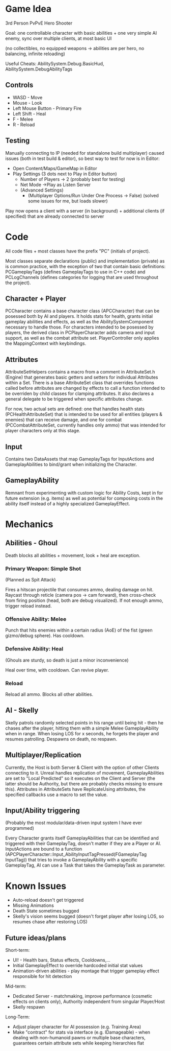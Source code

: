 # Game Idea
3rd Person PvPvE Hero Shooter

Goal: one controllable character with basic abilities + one very simple AI enemy, sync over multiple clients, at most basic UI 

(no collectibles, no equipped weapons -> abilities are per hero, no balancing, infinite reloading)

Useful Cheats: AbilitySystem.Debug.BasicHud, AbilitySystem.DebugAbilityTags

## Controls
 - WASD - Move
 - Mouse - Look
 - Left Mouse Button - Primary Fire
 - Left Shift - Heal
 - F - Melee
 - R - Reload
 ## Testing
 Manually connecting to IP (needed for standalone build multiplayer) caused issues (both in test build & editor), so best way to test for now is in Editor:
 - Open Content/Maps/GameMap in Editor
 -  Play Settings (3 dots next to Play in Editor button)
	 - Number of Players -> 2 (probably best for testing)
	 - Net Mode ->Play as Listen Server
	 - (Advanced Settings) 
		 - (Multiplayer Options/Run Under One Process -> False) (solved some issues for me, but loads slower)
		 
Play now opens a client with a server (in background) + additional clients (if specified) that are already connected to server
# Code
All code files + most classes have the prefix "PC" (initials of project).

Most classes separate declarations (public) and implementation (private) as is common practice, with the exception of two that contain basic definitions: PCGameplayTags (defines GameplayTags to use in C++ code) and PCLogChannels (defines categories for logging that are used throughout the project).
## Character + Player
PCCharacter contains a base character class (APCCharacter) that can be posessed both by AI and players. It holds stats for health, grants initial gameplay abilities and effects, as well as the AbilitySystemComponent necessary to handle those. For characters intended to be posessed by players, the derived class in PCPlayerCharacter adds camera and input support, as well as the combat attribute set. PlayerController only applies the MappingContext with keybindings.
## Attributes
AttributeSetHelpers contains a macro from a comment in AttributeSet.h (Engine) that generates basic getters and setters for individual Attributes within a Set. 
There is a base AttributeSet class that overrides functions called before attributes are changed by effects to call a function intended to be overriden by child classes for clamping attributes. It also declares a general delegate to be triggered when specific attributes change.

For now, two actual sets are defined: one that handles health stats (PCHealthAttributeSet) that is intended to be used for all entities (players & enemies) that can receive damage, and one for combat (PCCombatAttributeSet, currently handles only ammo) that was intended for player characters only at this stage.
## Input
Contains two DataAssets that map GameplayTags for InputActions and GameplayAbilities to bind/grant when initializing the Character.
## GameplayAbility
Remnant from experimenting with custom logic for Ability Costs, kept in for future extension (e.g. items) as well as potential for composing costs in the ability itself instead of a highly specialized GameplayEffect.
# Mechanics
## Abilities - Ghoul
Death blocks all abilities + movement, look + heal are exception.
### Primary Weapon: Simple Shot
(Planned as Spit Attack)

Fires a hitscan projectile that consumes ammo, dealing damage on hit. Raycast through reticle (camera pos -> cam forward), then cross-check from firing position (head, both are debug visualized). If not enough ammo, trigger reload instead.
### Offensive Ability: Melee
Punch that hits enemies within a certain radius (AoE) of the fist (green gizmo/debug sphere). Has cooldown.
### Defensive Ability: Heal
(Ghouls are sturdy, so death is just a minor inconvenience)

Heal over time, with cooldown. Can revive player.
### Reload
Reload all ammo. Blocks all other abilities.

## AI - Skelly
Skelly patrols randomly selected points in his range until being hit - then he chases after the player, hitting them with a simple Melee GameplayAbility when in range. When losing LOS for x seconds, he forgets the player and resumes patrolling. Despawns on death, no respawn.
## Multiplayer/Replication
Currently, the Host is both Server & Client with the option of other Clients connecting to it. Unreal handles replication of movement, GameplayAbilities are set to "Local Predicted" so it executes on the Client and Server (the latter should be Authority, but there are probably checks missing to ensure this). Attributes in AttributeSets have ReplicateUsing attributes, the specified callbacks use a macro to set the value.
## Input/Ability triggering
(Probably the most modular/data-driven input system I have ever programmed)

Every Character grants itself GameplayAbilities that can be identified and triggered with their GameplayTag, doesn't matter if they are a Player or AI. InputActions are bound to a function (APCPlayerCharacter::Input_AbilityInputTagPressed(FGameplayTag InputTag)) that tries to invoke a GameplayAbility with a specific GameplayTag, AI can use a Task that takes the GameplayTask as parameter.

# Known Issues
- Auto-reload doesn't get triggered
- Missing Animations
- Death State sometimes bugged
- Skelly's vision seems bugged (doesn't forget player after losing LOS, so resumes chase after restoring LOS)
## Future ideas/plans
Short-term:
- UI! - Health bars, Status effects, Cooldowns,...
- Initial GameplayEffect to override hardcoded initial stat values
- Animation-driven abilities - play montage that trigger gameplay effect responsible for hit detection

Mid-term:
- Dedicated Server - matchmaking, improve performance (cosmetic effects on clients only), Authority independent from singular Player/Host
- Skelly respawn

Long-Term:
- Adjust player character for AI possession (e.g. Training Area)
- Make "contract" for stats via interface (e.g. IDamageable) - when dealing with non-humanoid pawns or multiple base characters, guarantees certain attribute sets while keeping hierarchies flat
